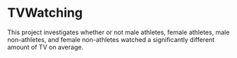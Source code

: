 # TVWatching
This project investigates whether or not male athletes, female athletes, male non-athletes, and female non-athletes watched a significantly different amount of TV on average.

